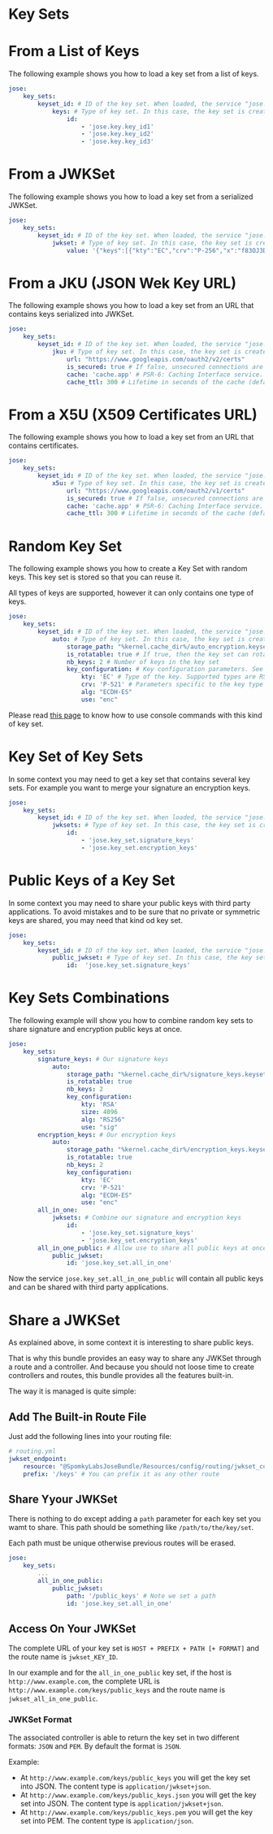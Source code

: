 Key Sets
========

# From a List of Keys

The following example shows you how to load a key set from a list of keys.

```yml
jose:
    key_sets:
        keyset_id: # ID of the key set. When loaded, the service "jose.key_set.keyset_id" will be created
            keys: # Type of key set. In this case, the key set is created using keys previously loaded.
                id:
                    - 'jose.key.key_id1'
                    - 'jose.key.key_id2'
                    - 'jose.key.key_id3'
```

# From a JWKSet

The following example shows you how to load a key set from a serialized JWKSet.

```yml
jose:
    key_sets:
        keyset_id: # ID of the key set. When loaded, the service "jose.key_set.keyset_id" will be created
            jwkset: # Type of key set. In this case, the key set is created from a serialized JWKSet.
                value: '{"keys":[{"kty":"EC","crv":"P-256","x":"f83OJ3D2xF1Bg8vub9tLe1gHMzV76e8Tus9uPHvRVEU","y":"x_FEzRu9m36HLN_tue659LNpXW6pCyStikYjKIWI5a0","use":"sign","key_ops":["sign"],"alg":"ES256","kid":"0123456789"},{"kty":"EC","crv":"P-256","x":"f83OJ3D2xF1Bg8vub9tLe1gHMzV76e8Tus9uPHvRVEU","y":"x_FEzRu9m36HLN_tue659LNpXW6pCyStikYjKIWI5a0","d":"jpsQnnGQmL-YBIffH1136cspYG6-0iY7X1fCE9-E9LI","use":"sign","key_ops":["verify"],"alg":"ES256","kid":"9876543210"}]}'
```

# From a JKU (JSON Wek Key URL)

The following example shows you how to load a key set from an URL that contains keys serialized into JWKSet.

```yml
jose:
    key_sets:
        keyset_id: # ID of the key set. When loaded, the service "jose.key_set.keyset_id" will be created
            jku: # Type of key set. In this case, the key set is created from a serialized JWK.
                url: "https://www.googleapis.com/oauth2/v2/certs"
                is_secured: true # If false, unsecured connections are allowed. Default is true
                cache: 'cache.app' # PSR-6: Caching Interface service. See http://www.php-fig.org/psr/psr-6/ and http://symfony.com/blog/new-in-symfony-3-1-cache-component
                cache_ttl: 300 # Lifetime in seconds of the cache (default is 86400 = 24 hrs)
```

# From a X5U (X509 Certificates URL)

The following example shows you how to load a key set from an URL that contains certificates.

```yml
jose:
    key_sets:
        keyset_id: # ID of the key set. When loaded, the service "jose.key_set.keyset_id" will be created
            x5u: # Type of key set. In this case, the key set is created from a serialized JWK.
                url: "https://www.googleapis.com/oauth2/v1/certs"
                is_secured: true # If false, unsecured connections are allowed. Default is true
                cache: 'cache.app' # PSR-6: Caching Interface service. See http://www.php-fig.org/psr/psr-6/ and http://symfony.com/blog/new-in-symfony-3-1-cache-component
                cache_ttl: 300 # Lifetime in seconds of the cache (default is 86400 = 24 hrs)
```

# Random Key Set

The following example shows you how to create a Key Set with random keys.
This key set is stored so that you can reuse it.

All types of keys are supported, however it can only contains one type of keys.

```yml
jose:
    key_sets:
        keyset_id: # ID of the key set. When loaded, the service "jose.key_set.keyset_id" will be created
            auto: # Type of key set. In this case, the key set is created using random keys
                storage_path: "%kernel.cache_dir%/auto_encryption.keyset" # The file where the key set is stored
                is_rotatable: true # If true, then the key set can rotate its keys after a period of time
                nb_keys: 2 # Number of keys in the key set
                key_configuration: # Key configuration parameters. See the documentation for the random keys for more information.
                    kty: 'EC' # Type of the key. Supported types are RSA, EC, oct, none and OKP (if third party libraries are installed)
                    crv: 'P-521' # Parameters specific to the key type
                    alg: "ECDH-ES"
                    use: "enc"
```

Please read [this page](../use/commands.md) to know how to use console commands with this kind of key set.

# Key Set of Key Sets

In some context you may need to get a key set that contains several key sets.
For example you want to merge your signature an encryption keys.

```yml
jose:
    key_sets:
        keyset_id: # ID of the key set. When loaded, the service "jose.key_set.keyset_id" will be created
            jwksets: # Type of key set. In this case, the key set is created using key sets
                id: 
                    - 'jose.key_set.signature_keys'
                    - 'jose.key_set.encryption_keys'
```

# Public Keys of a Key Set

In some context you may need to share your public keys with third party applications.
To avoid mistakes and to be sure that no private or symmetric keys are shared, you may need that kind od key set.

```yml
jose:
    key_sets:
        keyset_id: # ID of the key set. When loaded, the service "jose.key_set.keyset_id" will be created
            public_jwkset: # Type of key set. In this case, the key set is created using another key set and will show only public keys
                id:  'jose.key_set.signature_keys'
```

# Key Sets Combinations

The following example will show you how to combine random key sets to share signature and encryption public keys at once.

```yml
jose:
    key_sets:
        signature_keys: # Our signature keys
            auto:
                storage_path: "%kernel.cache_dir%/signature_keys.keyset"
                is_rotatable: true
                nb_keys: 2
                key_configuration:
                    kty: 'RSA'
                    size: 4096
                    alg: "RS256"
                    use: "sig"
        encryption_keys: # Our encryption keys
            auto:
                storage_path: "%kernel.cache_dir%/encryption_keys.keyset"
                is_rotatable: true
                nb_keys: 2
                key_configuration:
                    kty: 'EC'
                    crv: 'P-521'
                    alg: "ECDH-ES"
                    use: "enc"
        all_in_one:
            jwksets: # Combine our signature and encryption keys
                id:
                    - 'jose.key_set.signature_keys'
                    - 'jose.key_set.encryption_keys'
        all_in_one_public: # Allow use to share all public keys at once
            public_jwkset:
                id: 'jose.key_set.all_in_one'
```

Now the service `jose.key_set.all_in_one_public` will contain all public keys and can be shared with third party applications.

# Share a JWKSet

As explained above, in some context it is interesting to share public keys.

That is why this bundle provides an easy way to share any JWKSet through a route and a controller.
And because you should not loose time to create controllers and routes, this bundle provides all the features built-in.

The way it is managed is quite simple:

## Add The Built-in Route File

Just add the following lines into your routing file:

```yml
# routing.yml
jwkset_endpoint:
    resource: "@SpomkyLabsJoseBundle/Resources/config/routing/jwkset_controller.yml"
    prefix: '/keys' # You can prefix it as any other route
```

## Share Yyour JWKSet

There is nothing to do except adding a `path` parameter for each key set you wamt to share.
This path should be something like `/path/to/the/key/set`.

Each path must be unique otherwise previous routes will be erased.

```yml
jose:
    key_sets:
        ...
        all_in_one_public:
            public_jwkset:
                path: '/public_keys' # Note we set a path
                id: 'jose.key_set.all_in_one'
```

## Access On Your JWKSet

The complete URL of your key set is `HOST + PREFIX + PATH [+ FORMAT]` and the route name is `jwkset_KEY_ID`.

In our example and for the `all_in_one_public` key set, if the host is `http://www.example.com`, the complete URL is `http://www.example.com/keys/public_keys`
and the route name is `jwkset_all_in_one_public`.

### JWKSet Format

The associated controller is able to return the key set in two different formats: `JSON` and `PEM`. By default the format is `JSON`.

Example:

- At `http://www.example.com/keys/public_keys` you will get the key set into JSON. The content type is `application/jwkset+json`.
- At `http://www.example.com/keys/public_keys.json` you will get the key set into JSON. The content type is `application/jwkset+json`.
- At `http://www.example.com/keys/public_keys.pem` you will get the key set into PEM. The content type is `application/json`.
